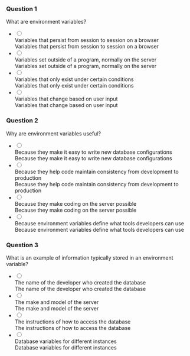 <div class="col-xs-12"><h3 class="sr-only" tabindex="-1">Question 1</h3><div data-lrn-widget-container="f69d149e-fabd-462d-adea-a91cce5f48c5_eba59014ed973380b8cb76bb529b273e" data-lrn-widget-type="question"><div id="f69d149e-fabd-462d-adea-a91cce5f48c5_eba59014ed973380b8cb76bb529b273e" class="lrn lrn_widget lrn_qr lrn_clearfix lrn_mcq "><div class="lrn_question"><div class="lrn_stimulus lrn_clearfix"><div class="lrn_stimulus_content lrn_clearfix" id="stimulus-f69d149e-fabd-462d-adea-a91cce5f48c5_eba59014ed973380b8cb76bb529b273e">What are environment variables?</div></div></div><div class="lrn_response_wrapper "><div class="lrn_response lrn_clearfix "><div class="lrn-accessibility-arialive" aria-live="assertive" aria-atomic="true"></div><div class="sr-only"></div><div role="group" aria-label="Responses"><ul class="lrn-response-validate-wrapper lrn_mcqgroup lrn_mcqgroup-horizontal " aria-labelledby="stimulus-f69d149e-fabd-462d-adea-a91cce5f48c5_eba59014ed973380b8cb76bb529b273e" role="presentation"><li class="lrn-mcq-option lrn_selected" style="width: 100%;"><input id="f69d149e-fabd-462d-adea-a91cce5f48c5_eba59014ed973380b8cb76bb529b273e_0" class="lrn-input" type="radio" value="0" aria-hidden="false"><label class="lrn-label" for="f69d149e-fabd-462d-adea-a91cce5f48c5_eba59014ed973380b8cb76bb529b273e_0"><div class="lrn-possible-answer" aria-hidden="false"><div class="lrn_contentWrapper" aria-hidden="true">Variables that persist from session to session on a browser</div><div class="sr-only">Variables that persist from session to session on a browser</div></div></label></li><li class="lrn-mcq-option" style="width: 100%;"><input id="f69d149e-fabd-462d-adea-a91cce5f48c5_eba59014ed973380b8cb76bb529b273e_1" class="lrn-input" type="radio" value="1" aria-hidden="false"><label class="lrn-label" for="f69d149e-fabd-462d-adea-a91cce5f48c5_eba59014ed973380b8cb76bb529b273e_1"><div class="lrn-possible-answer" aria-hidden="false"><div class="lrn_contentWrapper" aria-hidden="true">Variables set outside of a program, normally on the server</div><div class="sr-only">Variables set outside of a program, normally on the server</div></div></label></li><li class="lrn-mcq-option" style="width: 100%;"><input id="f69d149e-fabd-462d-adea-a91cce5f48c5_eba59014ed973380b8cb76bb529b273e_2" class="lrn-input" type="radio" value="2" aria-hidden="false"><label class="lrn-label" for="f69d149e-fabd-462d-adea-a91cce5f48c5_eba59014ed973380b8cb76bb529b273e_2"><div class="lrn-possible-answer" aria-hidden="false"><div class="lrn_contentWrapper" aria-hidden="true">Variables that only exist under certain conditions</div><div class="sr-only">Variables that only exist under certain conditions</div></div></label></li><li class="lrn-mcq-option" style="width: 100%;"><input id="f69d149e-fabd-462d-adea-a91cce5f48c5_eba59014ed973380b8cb76bb529b273e_3" class="lrn-input" type="radio" value="3" aria-hidden="false"><label class="lrn-label" for="f69d149e-fabd-462d-adea-a91cce5f48c5_eba59014ed973380b8cb76bb529b273e_3"><div class="lrn-possible-answer" aria-hidden="false"><div class="lrn_contentWrapper" aria-hidden="true">Variables that change based on user input</div><div class="sr-only">Variables that change based on user input</div></div></label></li></ul></div><span class="sr-only" aria-live="assertive"></span><div class="lds-message lds-message--neutral" aria-hidden="true" aria-live="polite"></div></div></div></div></div><h3 class="sr-only" tabindex="-1">Question 2</h3><div data-lrn-widget-container="f69d149e-fabd-462d-adea-a91cce5f48c5_d1e6f2364a1257be674e8839e4090c94" data-lrn-widget-type="question"><div id="f69d149e-fabd-462d-adea-a91cce5f48c5_d1e6f2364a1257be674e8839e4090c94" class="lrn lrn_widget lrn_qr lrn_clearfix lrn_mcq "><div class="lrn_question"><div class="lrn_stimulus lrn_clearfix"><div class="lrn_stimulus_content lrn_clearfix" id="stimulus-f69d149e-fabd-462d-adea-a91cce5f48c5_d1e6f2364a1257be674e8839e4090c94">Why are environment variables useful?</div></div></div><div class="lrn_response_wrapper "><div class="lrn_response lrn_clearfix "><div class="lrn-accessibility-arialive" aria-live="assertive" aria-atomic="true"></div><div class="sr-only"></div><div role="group" aria-label="Responses"><ul class="lrn-response-validate-wrapper lrn_mcqgroup lrn_mcqgroup-horizontal " aria-labelledby="stimulus-f69d149e-fabd-462d-adea-a91cce5f48c5_d1e6f2364a1257be674e8839e4090c94" role="presentation"><li class="lrn-mcq-option lrn_selected" style="width: 100%;"><input id="f69d149e-fabd-462d-adea-a91cce5f48c5_d1e6f2364a1257be674e8839e4090c94_0" class="lrn-input" type="radio" value="0" aria-hidden="false"><label class="lrn-label" for="f69d149e-fabd-462d-adea-a91cce5f48c5_d1e6f2364a1257be674e8839e4090c94_0"><div class="lrn-possible-answer" aria-hidden="false"><div class="lrn_contentWrapper" aria-hidden="true">Because they make it easy to write new database configurations</div><div class="sr-only">Because they make it easy to write new database configurations</div></div></label></li><li class="lrn-mcq-option" style="width: 100%;"><input id="f69d149e-fabd-462d-adea-a91cce5f48c5_d1e6f2364a1257be674e8839e4090c94_1" class="lrn-input" type="radio" value="1" aria-hidden="false"><label class="lrn-label" for="f69d149e-fabd-462d-adea-a91cce5f48c5_d1e6f2364a1257be674e8839e4090c94_1"><div class="lrn-possible-answer" aria-hidden="false"><div class="lrn_contentWrapper" aria-hidden="true">Because they help code maintain consistency from development to production</div><div class="sr-only">Because they help code maintain consistency from development to production</div></div></label></li><li class="lrn-mcq-option" style="width: 100%;"><input id="f69d149e-fabd-462d-adea-a91cce5f48c5_d1e6f2364a1257be674e8839e4090c94_2" class="lrn-input" type="radio" value="2" aria-hidden="false"><label class="lrn-label" for="f69d149e-fabd-462d-adea-a91cce5f48c5_d1e6f2364a1257be674e8839e4090c94_2"><div class="lrn-possible-answer" aria-hidden="false"><div class="lrn_contentWrapper" aria-hidden="true">Because they make coding on the server possible</div><div class="sr-only">Because they make coding on the server possible</div></div></label></li><li class="lrn-mcq-option" style="width: 100%;"><input id="f69d149e-fabd-462d-adea-a91cce5f48c5_d1e6f2364a1257be674e8839e4090c94_3" class="lrn-input" type="radio" value="3" aria-hidden="false"><label class="lrn-label" for="f69d149e-fabd-462d-adea-a91cce5f48c5_d1e6f2364a1257be674e8839e4090c94_3"><div class="lrn-possible-answer" aria-hidden="false"><div class="lrn_contentWrapper" aria-hidden="true">Because environment variables define what tools developers can use</div><div class="sr-only">Because environment variables define what tools developers can use</div></div></label></li></ul></div><span class="sr-only" aria-live="assertive"></span><div class="lds-message lds-message--neutral" aria-hidden="true" aria-live="polite"></div></div></div></div></div><h3 class="sr-only" tabindex="-1">Question 3</h3><div data-lrn-widget-container="f69d149e-fabd-462d-adea-a91cce5f48c5_d263b1a46683758d02e35edd6ea02e79" data-lrn-widget-type="question"><div id="f69d149e-fabd-462d-adea-a91cce5f48c5_d263b1a46683758d02e35edd6ea02e79" class="lrn lrn_widget lrn_qr lrn_clearfix lrn_mcq "><div class="lrn_question"><div class="lrn_stimulus lrn_clearfix"><div class="lrn_stimulus_content lrn_clearfix" id="stimulus-f69d149e-fabd-462d-adea-a91cce5f48c5_d263b1a46683758d02e35edd6ea02e79">What is an example of information typically stored in an environment variable?</div></div></div><div class="lrn_response_wrapper "><div class="lrn_response lrn_clearfix "><div class="lrn-accessibility-arialive" aria-live="assertive" aria-atomic="true"></div><div class="sr-only"></div><div role="group" aria-label="Responses"><ul class="lrn-response-validate-wrapper lrn_mcqgroup lrn_mcqgroup-horizontal " aria-labelledby="stimulus-f69d149e-fabd-462d-adea-a91cce5f48c5_d263b1a46683758d02e35edd6ea02e79" role="presentation"><li class="lrn-mcq-option" style="width: 100%;"><input id="f69d149e-fabd-462d-adea-a91cce5f48c5_d263b1a46683758d02e35edd6ea02e79_0" class="lrn-input" type="radio" value="0" aria-hidden="false"><label class="lrn-label" for="f69d149e-fabd-462d-adea-a91cce5f48c5_d263b1a46683758d02e35edd6ea02e79_0"><div class="lrn-possible-answer" aria-hidden="false"><div class="lrn_contentWrapper" aria-hidden="true">The name of the developer who created the database</div><div class="sr-only">The name of the developer who created the database</div></div></label></li><li class="lrn-mcq-option" style="width: 100%;"><input id="f69d149e-fabd-462d-adea-a91cce5f48c5_d263b1a46683758d02e35edd6ea02e79_1" class="lrn-input" type="radio" value="1" aria-hidden="false"><label class="lrn-label" for="f69d149e-fabd-462d-adea-a91cce5f48c5_d263b1a46683758d02e35edd6ea02e79_1"><div class="lrn-possible-answer" aria-hidden="false"><div class="lrn_contentWrapper" aria-hidden="true">The make and model of the server</div><div class="sr-only">The make and model of the server</div></div></label></li><li class="lrn-mcq-option" style="width: 100%;"><input id="f69d149e-fabd-462d-adea-a91cce5f48c5_d263b1a46683758d02e35edd6ea02e79_2" class="lrn-input" type="radio" value="2" aria-hidden="false"><label class="lrn-label" for="f69d149e-fabd-462d-adea-a91cce5f48c5_d263b1a46683758d02e35edd6ea02e79_2"><div class="lrn-possible-answer" aria-hidden="false"><div class="lrn_contentWrapper" aria-hidden="true">The instructions of how to access the database</div><div class="sr-only">The instructions of how to access the database</div></div></label></li><li class="lrn-mcq-option lrn_selected" style="width: 100%;"><input id="f69d149e-fabd-462d-adea-a91cce5f48c5_d263b1a46683758d02e35edd6ea02e79_3" class="lrn-input" type="radio" value="3" aria-hidden="false"><label class="lrn-label" for="f69d149e-fabd-462d-adea-a91cce5f48c5_d263b1a46683758d02e35edd6ea02e79_3"><div class="lrn-possible-answer" aria-hidden="false"><div class="lrn_contentWrapper" aria-hidden="true">Database variables for different instances</div><div class="sr-only">Database variables for different instances</div></div></label></li></ul></div><span class="sr-only" aria-live="assertive"></span><div class="lds-message lds-message--neutral" aria-hidden="true" aria-live="polite"></div></div></div></div></div></div>
